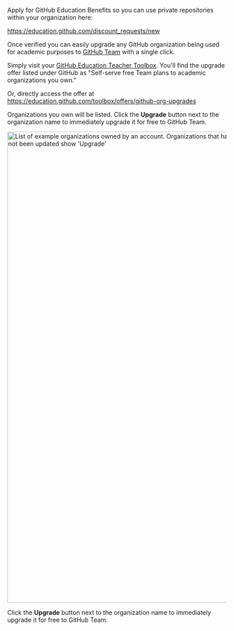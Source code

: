 Apply for GitHub Education Benefits so you can use private repositories within your organization here:

https://education.github.com/discount_requests/new

Once verified you can easily upgrade any GitHub organization being used for academic purposes to [GitHub Team](https://github.com/pricing) with a single click.

Simply visit your [GitHub Education Teacher Toolbox](https://education.github.com/toolbox/offers). You'll find the upgrade offer listed under GitHub as "Self-serve free Team plans to academic organizations you own."

Or, directly access the offer at https://education.github.com/toolbox/offers/github-org-upgrades

Organizations you own will be listed. Click the **Upgrade** button next to the organization name to immediately upgrade it for free to GitHub Team.

<img width="1082" alt="List of example organizations owned by an account. Organizations that have already been upgraded show 'Coupon Already Applied'. Organizations that have not been updated show 'Upgrade'" src="https://user-images.githubusercontent.com/2359538/78514095-39a1b780-7775-11ea-91af-c25619761fa7.png">

Click the **Upgrade** button next to the organization name to immediately upgrade it for free to GitHub Team.
